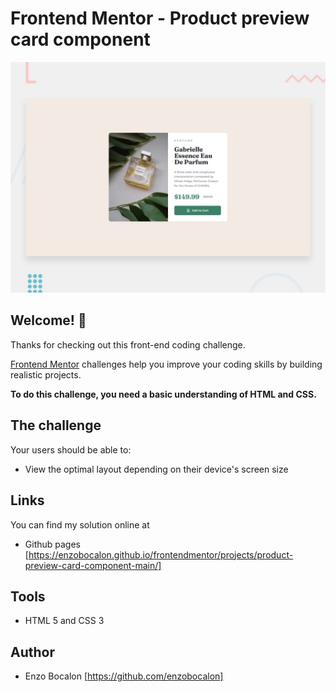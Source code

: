 # Frontend Mentor - Product preview card component

![Design preview for the Product preview card component coding challenge](./design/desktop-preview.jpg)

## Welcome! 👋

Thanks for checking out this front-end coding challenge.

[Frontend Mentor](https://www.frontendmentor.io) challenges help you improve your coding skills by building realistic projects.

**To do this challenge, you need a basic understanding of HTML and CSS.**

## The challenge

Your users should be able to:

- View the optimal layout depending on their device's screen size

## Links

You can find my solution online at 

- Github pages [https://enzobocalon.github.io/frontendmentor/projects/product-preview-card-component-main/]

## Tools

- HTML 5 and CSS 3

## Author

- Enzo Bocalon [https://github.com/enzobocalon]
